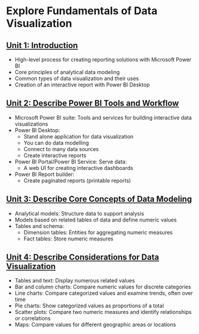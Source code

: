 # Explore Fundamentals of Data Visualization

## [Unit 1: Introduction](https://learn.microsoft.com/en-us/training/modules/explore-fundamentals-data-visualization/)

- High-level process for creating reporting solutions with Microsoft Power BI
- Core principles of analytical data modeling
- Common types of data visualization and their uses
- Creation of an interactive report with Power BI Desktop

## [Unit 2: Describe Power BI Tools and Workflow](https://learn.microsoft.com/en-us/training/modules/explore-fundamentals-data-visualization/2-power-bi)

- Microsoft Power BI suite: Tools and services for building interactive data visualizations
- Power BI Desktop:
  - Stand alone application for data visualization
  - You can do data modelling
  - Connect to many data sources
  - Create interactive reports
- Power BI Portal/Power BI Service: Serve data:
  - A web UI for creating interactive dashboards
- Power BI Report builder:
  - Create paginated reports (printable reports)

## [Unit 3: Describe Core Concepts of Data Modeling](https://learn.microsoft.com/en-us/training/modules/explore-fundamentals-data-visualization/3-data-modeling)

- Analytical models: Structure data to support analysis
- Models based on related tables of data and define numeric values
- Tables and schema:
  - Dimension tables: Entities for aggregating numeric measures
  - Fact tables: Store numeric measures

## [Unit 4: Describe Considerations for Data Visualization](https://learn.microsoft.com/en-us/training/modules/explore-fundamentals-data-visualization/4-data-visualizations)

- Tables and text: Display numerous related values
- Bar and column charts: Compare numeric values for discrete categories
- Line charts: Compare categorized values and examine trends, often over time
- Pie charts: Show categorized values as proportions of a total
- Scatter plots: Compare two numeric measures and identify relationships or correlations
- Maps: Compare values for different geographic areas or locations
